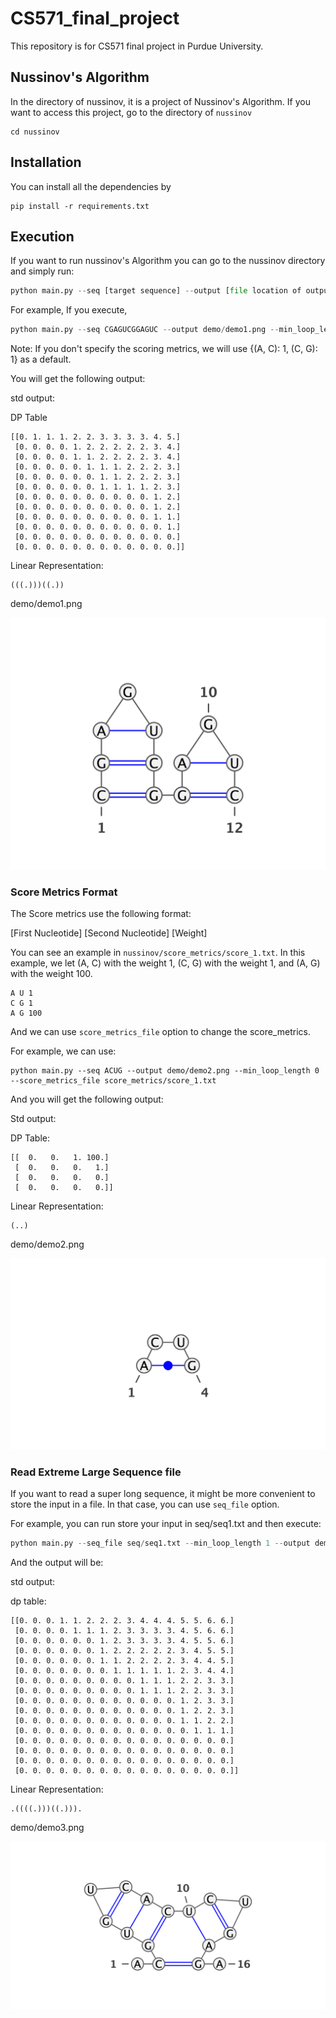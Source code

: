# CS571_final_project
This repository is for CS571 final project in Purdue University.


## Nussinov's Algorithm
In the directory of nussinov, it is a project of Nussinov's Algorithm.
If you want to access this project, go to the directory of `nussinov`

```
cd nussinov
```

## Installation
You can install all the dependencies by

```
pip install -r requirements.txt
```

## Execution

If you want to run nussinov's Algorithm you can go to the nussinov directory and simply run:

```python
python main.py --seq [target sequence] --output [file location of output image] --min_loop_length [min loop length] --score_metrics_file [the file of score metrics]
```

For example, If you execute,

```python
python main.py --seq CGAGUCGGAGUC --output demo/demo1.png --min_loop_length 0
```

Note: If you don't specify the scoring metrics, we will use {(A, C): 1, (C, G): 1} as a default.

You will get the following output:

std output:

DP Table

```
[[0. 1. 1. 1. 2. 2. 3. 3. 3. 3. 4. 5.]
 [0. 0. 0. 0. 1. 2. 2. 2. 2. 2. 3. 4.]
 [0. 0. 0. 0. 1. 1. 2. 2. 2. 2. 3. 4.]
 [0. 0. 0. 0. 0. 1. 1. 1. 2. 2. 2. 3.]
 [0. 0. 0. 0. 0. 0. 1. 1. 2. 2. 2. 3.]
 [0. 0. 0. 0. 0. 0. 1. 1. 1. 1. 2. 3.]
 [0. 0. 0. 0. 0. 0. 0. 0. 0. 0. 1. 2.]
 [0. 0. 0. 0. 0. 0. 0. 0. 0. 0. 1. 2.]
 [0. 0. 0. 0. 0. 0. 0. 0. 0. 0. 1. 1.]
 [0. 0. 0. 0. 0. 0. 0. 0. 0. 0. 0. 1.]
 [0. 0. 0. 0. 0. 0. 0. 0. 0. 0. 0. 0.]
 [0. 0. 0. 0. 0. 0. 0. 0. 0. 0. 0. 0.]]
```

Linear Representation:

```
(((.)))((.))
```

demo/demo1.png

![Alt text](nussinov/demo/demo1.png)

### Score Metrics Format
The Score metrics use the following format:

[First Nucleotide] [Second Nucleotide] [Weight]

You can see an example in `nussinov/score_metrics/score_1.txt`. In this example, we let (A, C) with the weight 1, (C, G) with the weight 1, and (A, G) with the weight 100.

```
A U 1
C G 1
A G 100
```

And we can use `score_metrics_file` option to change the score_metrics.

For example, we can use:

```
python main.py --seq ACUG --output demo/demo2.png --min_loop_length 0 --score_metrics_file score_metrics/score_1.txt
```

And you will get the following output:

Std output:

DP Table:

```
[[  0.   0.   1. 100.]
 [  0.   0.   0.   1.]
 [  0.   0.   0.   0.]
 [  0.   0.   0.   0.]]

```

Linear Representation:

```
(..)
```

demo/demo2.png

![Alt text](nussinov/demo/demo2.png)

### Read Extreme Large Sequence file

If you want to read a super long sequence, it might be more convenient to store the input in a file. In that case, you can use `seq_file` option.

For example, you can run store your input in seq/seq1.txt and then execute:

```python
python main.py --seq_file seq/seq1.txt --min_loop_length 1 --output demo/demo3.png
```

And the output will be:

std output:

dp table:

```
[[0. 0. 0. 1. 1. 2. 2. 2. 3. 4. 4. 4. 5. 5. 6. 6.]
 [0. 0. 0. 0. 1. 1. 1. 2. 3. 3. 3. 3. 4. 5. 6. 6.]
 [0. 0. 0. 0. 0. 0. 1. 2. 3. 3. 3. 3. 4. 5. 5. 6.]
 [0. 0. 0. 0. 0. 0. 1. 2. 2. 2. 2. 2. 3. 4. 5. 5.]
 [0. 0. 0. 0. 0. 0. 1. 1. 2. 2. 2. 2. 3. 4. 4. 5.]
 [0. 0. 0. 0. 0. 0. 0. 1. 1. 1. 1. 1. 2. 3. 4. 4.]
 [0. 0. 0. 0. 0. 0. 0. 0. 0. 1. 1. 1. 2. 2. 3. 3.]
 [0. 0. 0. 0. 0. 0. 0. 0. 0. 1. 1. 1. 2. 2. 3. 3.]
 [0. 0. 0. 0. 0. 0. 0. 0. 0. 0. 0. 0. 1. 2. 3. 3.]
 [0. 0. 0. 0. 0. 0. 0. 0. 0. 0. 0. 0. 1. 2. 2. 3.]
 [0. 0. 0. 0. 0. 0. 0. 0. 0. 0. 0. 0. 1. 1. 2. 2.]
 [0. 0. 0. 0. 0. 0. 0. 0. 0. 0. 0. 0. 0. 1. 1. 1.]
 [0. 0. 0. 0. 0. 0. 0. 0. 0. 0. 0. 0. 0. 0. 0. 0.]
 [0. 0. 0. 0. 0. 0. 0. 0. 0. 0. 0. 0. 0. 0. 0. 0.]
 [0. 0. 0. 0. 0. 0. 0. 0. 0. 0. 0. 0. 0. 0. 0. 0.]
 [0. 0. 0. 0. 0. 0. 0. 0. 0. 0. 0. 0. 0. 0. 0. 0.]]
```

Linear Representation:

```
.((((.)))((.))).
```

demo/demo3.png

![Alt text](nussinov/demo/demo3.png)




